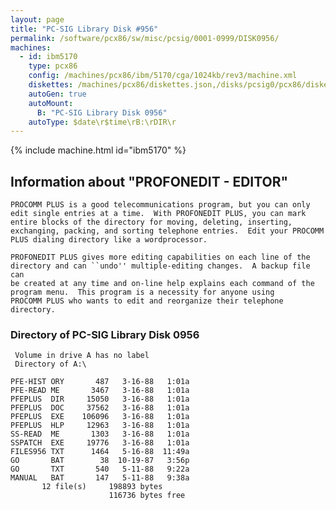 ```yaml
---
layout: page
title: "PC-SIG Library Disk #956"
permalink: /software/pcx86/sw/misc/pcsig/0001-0999/DISK0956/
machines:
  - id: ibm5170
    type: pcx86
    config: /machines/pcx86/ibm/5170/cga/1024kb/rev3/machine.xml
    diskettes: /machines/pcx86/diskettes.json,/disks/pcsig0/pcx86/diskettes.json
    autoGen: true
    autoMount:
      B: "PC-SIG Library Disk 0956"
    autoType: $date\r$time\rB:\rDIR\r
---
```


{% include machine.html id="ibm5170" %}

## Information about "PROFONEDIT - EDITOR"

    PROCOMM PLUS is a good telecommunications program, but you can only
    edit single entries at a time.  With PROFONEDIT PLUS, you can mark
    entire blocks of the directory for moving, deleting, inserting,
    exchanging, packing, and sorting telephone entries.  Edit your PROCOMM
    PLUS dialing directory like a wordprocessor.
    
    PROFONEDIT PLUS gives more editing capabilities on each line of the
    directory and can ``undo'' multiple-editing changes.  A backup file can
    be created at any time and on-line help explains each command of the
    program menu.  This program is a necessity for anyone using
    PROCOMM PLUS who wants to edit and reorganize their telephone
    directory.

### Directory of PC-SIG Library Disk 0956

     Volume in drive A has no label
     Directory of A:\

    PFE-HIST ORY       487   3-16-88   1:01a
    PFE-READ ME       3467   3-16-88   1:01a
    PFEPLUS  DIR     15050   3-16-88   1:01a
    PFEPLUS  DOC     37562   3-16-88   1:01a
    PFEPLUS  EXE    106096   3-16-88   1:01a
    PFEPLUS  HLP     12963   3-16-88   1:01a
    SS-READ  ME       1303   3-16-88   1:01a
    SSPATCH  EXE     19776   3-16-88   1:01a
    FILES956 TXT      1464   5-16-88  11:49a
    GO       BAT        38  10-19-87   3:56p
    GO       TXT       540   5-11-88   9:22a
    MANUAL   BAT       147   5-11-88   9:38a
           12 file(s)     198893 bytes
                          116736 bytes free
